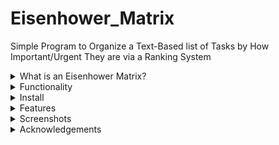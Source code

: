 # Eisenhower_Matrix
Simple Program to Organize a Text-Based list of Tasks by How Important/Urgent They are via a Ranking System

<details>
<summary> What is an Eisenhower Matrix? </summary>

## What is an Eisenhower Matrix?
TODO:
- Provide links to articles 
- Provide brief description of why it's useful 

</details>
<details>
<summary> Functionality </summary>

## Functionality 

<details>
<summary> Entering Tasks </summary>

### Entering Tasks
The user needs to enter a list of tasks, either by selecting a text file filled with tasks (each on it's own line), or by manually typing them into the program one-by-one. 

</details>
<details>
<summary> Ranking Process </summary>

### Ranking Process
The user can select from the menu to rank the tasks by either importance or urgency. This will prompt a question-answer series where the program asks the user to select from two tasks which one is more important/urgent. Once the user has answered all the questions, the program will rank the tasks based on the responses. 

#### Example
Say the user enters the following tasks in the following order: 
Wash Car
Go on Walk
Laundry
Then the user asks to rank the tasks by importance. The program will then prompt:
Which is more important? 'Go on walk' or 'Laundry'?
If the user selects 'Laundry' then that task will receive a lower ranking than the other. 

### Completed List
The tasks can only be organized into an Eisenhower Matrix prioritized list once the user has ranked them in both importance and urgency. 

Once the user has ranked all tasks, the tasks are assigned a 2 dimensional ranking where the lowest ranking in both importance and urgency is (0,0). The next most important, but equally as urgent task, is ranked ().

This reveals a matrix with coordinates:

```
  Least │    (0,1)               (1,1)
        │ Most Important      Leas Important
        │ Less Urgent         Less Urgent
Urgency │
        │    (0,0)               (1,0)
        │ Most Important      Less Important
        │ Most Urgent         Less Urgent
   Most ▼
         ◄───────────────────────────────────
         Most         Importance        Least
```
The final list is next sorted starting from the (0,0) coordinate working linearly to the top right of the matrix. 

</details>
</details>
<details>
<summary> Install </summary>

# Install

TODO

</details>
<details>
<summary> Features </summary>

# Features

TODO 

</details>
<details>
<summary> Screenshots </summary>

# Screenshots 

TODO 

</details>
<details>
<summary> Acknowledgements </summary>

# Acknowledgements 

TODO:
- Add Asciiflow
- Add FTXUI
- Add 

</details>